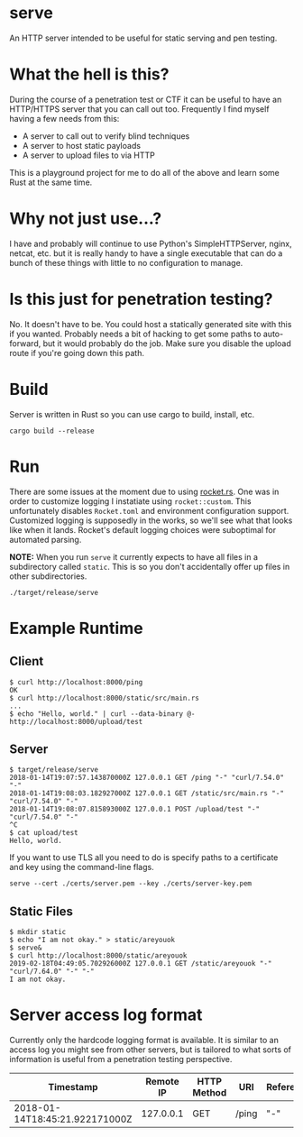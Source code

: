# serve
An HTTP server intended to be useful for static serving and pen testing.

# What the hell is this?
During the course of a penetration test or CTF it can be useful to have an HTTP/HTTPS server that you can call out too. Frequently I find myself having a few needs from this:

- A server to call out to verify blind techniques
- A server to host static payloads
- A server to upload files to via HTTP

This is a playground project for me to do all of the above and learn some Rust at the same time.

# Why not just use...?
I have and probably will continue to use Python's SimpleHTTPServer, nginx, netcat, etc. but it is really handy to have a single executable that can do a bunch of these things with little to no configuration to manage.

# Is this just for penetration testing?
No. It doesn't have to be. You could host a statically generated site with this if you wanted. Probably needs a bit of hacking to get some paths to auto-forward, but it would probably do the job. Make sure you disable the upload route if you're going down this path.

# Build
Server is written in Rust so you can use cargo to build, install, etc.

```
cargo build --release
```

# Run
There are some issues at the moment due to using [rocket.rs](https://rocket.rs). One was in order to customize logging I instatiate using `rocket::custom`. This unfortunately disables `Rocket.toml` and environment configuration support. Customized logging is supposedly in the works, so we'll see what that looks like when it lands. Rocket's default logging choices were suboptimal for automated parsing.

**NOTE:** When you run `serve` it currently expects to have all files in a subdirectory called `static`. This is so you don't accidentally offer up files in other subdirectories.
```
./target/release/serve
```

# Example Runtime

## Client
```
$ curl http://localhost:8000/ping
OK
$ curl http://localhost:8000/static/src/main.rs
...
$ echo "Hello, world." | curl --data-binary @- http://localhost:8000/upload/test
```
## Server
```
$ target/release/serve
2018-01-14T19:07:57.143870000Z 127.0.0.1 GET /ping "-" "curl/7.54.0" "-"
2018-01-14T19:08:03.182927000Z 127.0.0.1 GET /static/src/main.rs "-" "curl/7.54.0" "-"
2018-01-14T19:08:07.815893000Z 127.0.0.1 POST /upload/test "-" "curl/7.54.0" "-"
^C
$ cat upload/test
Hello, world.
```

If you want to use TLS all you need to do is specify paths to a certificate and key using the command-line flags.

```
serve --cert ./certs/server.pem --key ./certs/server-key.pem
```

## Static Files
```
$ mkdir static
$ echo "I am not okay." > static/areyouok
$ serve&
$ curl http://localhost:8000/static/areyouok
2019-02-18T04:49:05.702926000Z 127.0.0.1 GET /static/areyouok "-" "curl/7.64.0" "-" "-"
I am not okay.
```

# Server access log format
Currently only the hardcode logging format is available. It is similar to an access log you might see from other servers, but is tailored to what sorts of information is useful from a penetration testing perspective.

| Timestamp | Remote IP | HTTP Method | URI | Referer | User Agent | Cookies | Authorization Header |
|---|---|---|---|---|---|---|---| 
| 2018-01-14T18:45:21.922171000Z | 127.0.0.1 | GET | /ping | "-" | "curl/7.54.0" | "-" | "eyJhbSomeJWT" |
